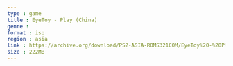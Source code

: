 ```yaml
---
type : game
title : EyeToy - Play (China)
genre : 
format : iso
region : asia
link : https://archive.org/download/PS2-ASIA-ROMS321COM/EyeToy%20-%20Play%20%28China%29.7z
size : 222MB
---
```

